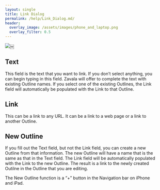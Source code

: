 ```yaml
---
layout: single
title: Link Dialog
permalink: /help/Link_Dialog.md/
header:
  overlay_image: /assets/images/phone_and_laptop.png
  overlay_filter: 0.5
---
```




![](/assets/images/help/68EACD06-A234-49EA-9735-F12C7F63128C.png)￼

## Text

This field is the text that you want to link. If you don’t select anything, you can begin typing in this field. Zavala will offer to complete the text with existing Outline names. If you select one of the existing Outlines, the Link field will automatically be populated with the Link to that Outline.

## Link

This can be a link to any URL. It can be a link to a web page or a link to another Outline.

## New Outline

If you fill out the Text field, but not the Link field, you can create a new Outline from that information. The new Outline will have a name that is the same as that in the Text field. The Link field will be automatically populated with the Link to the new Outline. The result is a link to the newly created Outilne in the Outline that you are editing.

The New Outline function is a “+” button in the Navigation bar on iPhone and iPad. 